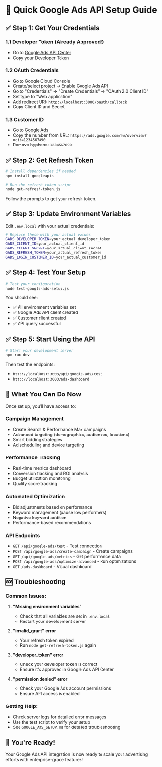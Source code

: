 # 🚀 Quick Google Ads API Setup Guide

## ✅ **Step 1: Get Your Credentials**

### 1.1 Developer Token (Already Approved!)
- Go to [Google Ads API Center](https://ads.google.com/aw/apicenter)
- Copy your Developer Token

### 1.2 OAuth Credentials
- Go to [Google Cloud Console](https://console.cloud.google.com/)
- Create/select project → Enable Google Ads API
- Go to "Credentials" → "Create Credentials" → "OAuth 2.0 Client ID"
- Set type to "Web application"
- Add redirect URI: `http://localhost:3000/oauth/callback`
- Copy Client ID and Secret

### 1.3 Customer ID
- Go to [Google Ads](https://ads.google.com/)
- Copy the number from URL: `https://ads.google.com/aw/overview?ocid=1234567890`
- Remove hyphens: `1234567890`

## ✅ **Step 2: Get Refresh Token**

```bash
# Install dependencies if needed
npm install googleapis

# Run the refresh token script
node get-refresh-token.js
```

Follow the prompts to get your refresh token.

## ✅ **Step 3: Update Environment Variables**

Edit `.env.local` with your actual credentials:

```bash
# Replace these with your actual values
GADS_DEVELOPER_TOKEN=your_actual_developer_token
GADS_CLIENT_ID=your_actual_client_id
GADS_CLIENT_SECRET=your_actual_client_secret
GADS_REFRESH_TOKEN=your_actual_refresh_token
GADS_LOGIN_CUSTOMER_ID=your_actual_customer_id
```

## ✅ **Step 4: Test Your Setup**

```bash
# Test your configuration
node test-google-ads-setup.js
```

You should see:
- ✅ All environment variables set
- ✅ Google Ads API client created
- ✅ Customer client created
- ✅ API query successful

## ✅ **Step 5: Start Using the API**

```bash
# Start your development server
npm run dev
```

Then test the endpoints:
- `http://localhost:3003/api/google-ads/test`
- `http://localhost:3003/ads-dashboard`

## 🎯 **What You Can Do Now**

Once set up, you'll have access to:

### **Campaign Management**
- Create Search & Performance Max campaigns
- Advanced targeting (demographics, audiences, locations)
- Smart bidding strategies
- Ad scheduling and device targeting

### **Performance Tracking**
- Real-time metrics dashboard
- Conversion tracking and ROI analysis
- Budget utilization monitoring
- Quality score tracking

### **Automated Optimization**
- Bid adjustments based on performance
- Keyword management (pause low performers)
- Negative keyword addition
- Performance-based recommendations

### **API Endpoints**
- `GET /api/google-ads/test` - Test connection
- `POST /api/google-ads/create-campaign` - Create campaigns
- `GET /api/google-ads/metrics` - Get performance data
- `POST /api/google-ads/optimize-advanced` - Run optimizations
- `GET /ads-dashboard` - Visual dashboard

## 🆘 **Troubleshooting**

### Common Issues:

1. **"Missing environment variables"**
   - Check that all variables are set in `.env.local`
   - Restart your development server

2. **"invalid_grant" error**
   - Your refresh token expired
   - Run `node get-refresh-token.js` again

3. **"developer_token" error**
   - Check your developer token is correct
   - Ensure it's approved in Google Ads API Center

4. **"permission denied" error**
   - Check your Google Ads account permissions
   - Ensure API access is enabled

### Getting Help:
- Check server logs for detailed error messages
- Use the test script to verify your setup
- See `GOOGLE_ADS_SETUP.md` for detailed troubleshooting

## 🎉 **You're Ready!**

Your Google Ads API integration is now ready to scale your advertising efforts with enterprise-grade features!
